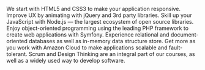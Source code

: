 We start with HTML5 and CSS3 to make your application responsive. Improve UX by animating with jQuery and 3rd party libraries. Skill up your JavaScript with Node.js — the largest ecosystem of open source libraries. Enjoy object-oriented programming using the leading PHP framework to create web applications with Symfony. Experience relational and document-oriented databases as well as in-memory data structure store. Get more as you work with Amazon Cloud to make applications scalable and fault-tolerant. Scrum and Design Thinking are an integral part of our courses, as well as a widely used way to develop software.